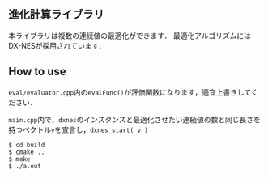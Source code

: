 ## 進化計算ライブラリ
本ライブラリは複数の連続値の最適化ができます．
最適化アルゴリズムにはDX-NESが採用されています．


## How to use
`eval/evaluator.cpp`内の`evalFunc()`が評価関数になります，適宜上書きしてください．

`main.cpp`内で，`dxnes`のインスタンスと最適化させたい連続値の数と同じ長さを持つベクトル`v`を宣言し，`dxnes_start( v )`

`$ cd build`<br>
`$ cmake ..`<br>
`$ make`<br>
`$ ./a.out`<br>
